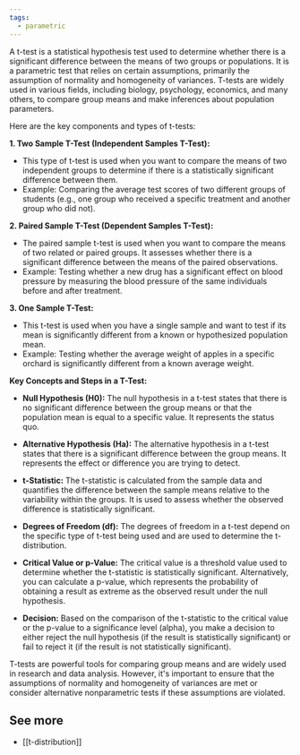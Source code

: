 ```yaml
---
tags:
  - parametric
---
```


A t-test is a statistical hypothesis test used to determine whether there is a significant difference between the means of two groups or populations. It is a parametric test that relies on certain assumptions, primarily the assumption of normality and homogeneity of variances. T-tests are widely used in various fields, including biology, psychology, economics, and many others, to compare group means and make inferences about population parameters.

Here are the key components and types of t-tests:

**1. Two Sample T-Test (Independent Samples T-Test):**
   - This type of t-test is used when you want to compare the means of two independent groups to determine if there is a statistically significant difference between them.
   - Example: Comparing the average test scores of two different groups of students (e.g., one group who received a specific treatment and another group who did not).

**2. Paired Sample T-Test (Dependent Samples T-Test):**
   - The paired sample t-test is used when you want to compare the means of two related or paired groups. It assesses whether there is a significant difference between the means of the paired observations.
   - Example: Testing whether a new drug has a significant effect on blood pressure by measuring the blood pressure of the same individuals before and after treatment.

**3. One Sample T-Test:**
   - This t-test is used when you have a single sample and want to test if its mean is significantly different from a known or hypothesized population mean.
   - Example: Testing whether the average weight of apples in a specific orchard is significantly different from a known average weight.

**Key Concepts and Steps in a T-Test:**

- **Null Hypothesis (H0):** The null hypothesis in a t-test states that there is no significant difference between the group means or that the population mean is equal to a specific value. It represents the status quo.

- **Alternative Hypothesis (Ha):** The alternative hypothesis in a t-test states that there is a significant difference between the group means. It represents the effect or difference you are trying to detect.

- **t-Statistic:** The t-statistic is calculated from the sample data and quantifies the difference between the sample means relative to the variability within the groups. It is used to assess whether the observed difference is statistically significant.

- **Degrees of Freedom (df):** The degrees of freedom in a t-test depend on the specific type of t-test being used and are used to determine the t-distribution.

- **Critical Value or p-Value:** The critical value is a threshold value used to determine whether the t-statistic is statistically significant. Alternatively, you can calculate a p-value, which represents the probability of obtaining a result as extreme as the observed result under the null hypothesis.

- **Decision:** Based on the comparison of the t-statistic to the critical value or the p-value to a significance level (alpha), you make a decision to either reject the null hypothesis (if the result is statistically significant) or fail to reject it (if the result is not statistically significant).

T-tests are powerful tools for comparing group means and are widely used in research and data analysis. However, it's important to ensure that the assumptions of normality and homogeneity of variances are met or consider alternative nonparametric tests if these assumptions are violated.


## See more
- [[t-distribution]]
